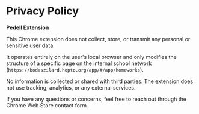 # Privacy Policy

**Pedell Extension**

This Chrome extension does not collect, store, or transmit any personal or sensitive user data.

It operates entirely on the user's local browser and only modifies the structure of a specific page on the internal school network (`https://bodaszilard.hopto.org/app/#/app/homeworks`).

No information is collected or shared with third parties. The extension does not use tracking, analytics, or any external services.

If you have any questions or concerns, feel free to reach out through the Chrome Web Store contact form.
